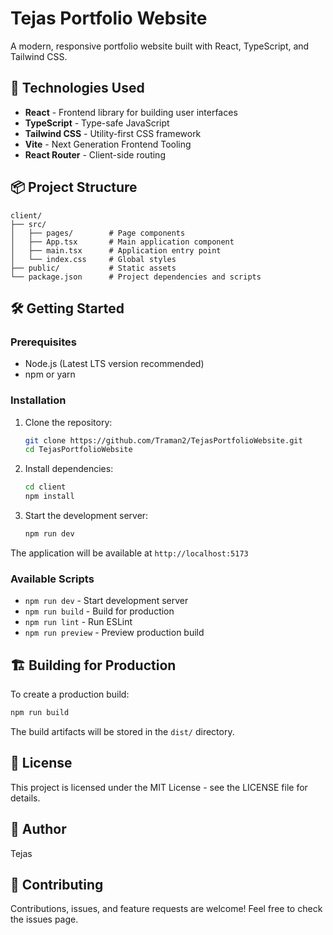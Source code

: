# Tejas Portfolio Website

A modern, responsive portfolio website built with React, TypeScript, and Tailwind CSS.

## 🚀 Technologies Used

- **React** - Frontend library for building user interfaces
- **TypeScript** - Type-safe JavaScript
- **Tailwind CSS** - Utility-first CSS framework
- **Vite** - Next Generation Frontend Tooling
- **React Router** - Client-side routing

## 📦 Project Structure

```
client/
├── src/
│   ├── pages/        # Page components
│   ├── App.tsx       # Main application component
│   ├── main.tsx      # Application entry point
│   └── index.css     # Global styles
├── public/           # Static assets
└── package.json      # Project dependencies and scripts
```

## 🛠️ Getting Started

### Prerequisites

- Node.js (Latest LTS version recommended)
- npm or yarn

### Installation

1. Clone the repository:
   ```bash
   git clone https://github.com/Traman2/TejasPortfolioWebsite.git
   cd TejasPortfolioWebsite
   ```

2. Install dependencies:
   ```bash
   cd client
   npm install
   ```

3. Start the development server:
   ```bash
   npm run dev
   ```

The application will be available at `http://localhost:5173`

### Available Scripts

- `npm run dev` - Start development server
- `npm run build` - Build for production
- `npm run lint` - Run ESLint
- `npm run preview` - Preview production build

## 🏗️ Building for Production

To create a production build:

```bash
npm run build
```

The build artifacts will be stored in the `dist/` directory.

## 📝 License

This project is licensed under the MIT License - see the LICENSE file for details.

## 👤 Author

Tejas

## 🤝 Contributing

Contributions, issues, and feature requests are welcome! Feel free to check the issues page.
